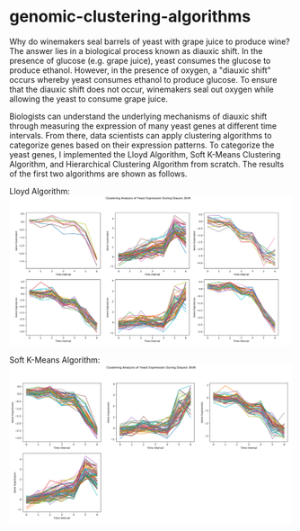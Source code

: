 # genomic-clustering-algorithms
Why do winemakers seal barrels of yeast with grape juice to produce wine? The answer lies in a biological process known as diauxic shift. In the presence of glucose (e.g. grape juice), yeast consumes the glucose to produce ethanol. However, in the presence of oxygen, a "diauxic shift" occurs whereby yeast consumes ethanol to produce glucose. To ensure that the diauxic shift does not occur, winemakers seal out oxygen while allowing the yeast to consume grape juice. 

Biologists can understand the underlying mechanisms of diauxic shift through measuring the expression of many yeast genes at different time intervals. From there, data scientists can apply clustering algorithms to categorize genes based on their expression patterns. To categorize the yeast genes, I implemented the Lloyd Algorithm, Soft K-Means Clustering Algorithm, and Hierarchical Clustering Algorithm from scratch. The results of the first two algorithms are shown as follows. 

Lloyd Algorithm: 
![Lloyd Algorithm Clustering](lloyd.png)

Soft K-Means Algorithm: 
![Soft K-Means Clustering](softkmeans.png)

